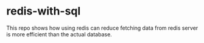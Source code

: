 # redis-with-sql
This repo shows how using redis can reduce fetching data from redis server is more efficient than the actual database.
